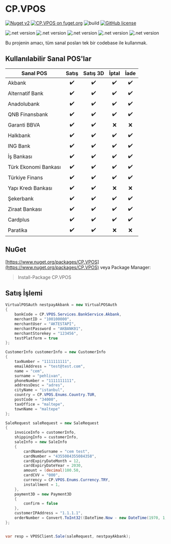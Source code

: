 # CP.VPOS
[![Nuget v2](https://img.shields.io/nuget/v/CP.VPOS)](https://www.nuget.org/packages/CP.VPOS) [![CP.VPOS on fuget.org](https://www.fuget.org/packages/CP.VPOS/badge.svg)](https://www.fuget.org/packages/CP.VPOS) ![build](https://img.shields.io/github/workflow/status/cempehlivan/CP.VPOS/.NET) [![GitHub license](https://img.shields.io/github/license/cempehlivan/CP.VPOS)](https://github.com/cempehlivan/CP.VPOS/blob/master/LICENSE)

![.net version](https://img.shields.io/badge/.net%20framework-4.0-purple) ![.net version](https://img.shields.io/badge/.net%20framework-4.5-purple) ![.net version](https://img.shields.io/badge/.net%20core-3.1-purple) ![.net version](https://img.shields.io/badge/.net-5.0-purple) ![.net version](https://img.shields.io/badge/.net-6.0-purple)


Bu projenin amacı, tüm sanal posları tek bir codebase ile kullanmak.

## Kullanılabilir Sanal POS'lar

| Sanal POS | Satış | Satış 3D | İptal | İade  |
| --------- | :---: | :------: | :---: | :---: |
| Akbank | ✔️ | ✔️ | ✔️ | ✔️ |
| Alternatif Bank | ✔️ | ✔️ | ✔️ | ✔️ |
| Anadolubank | ✔️ | ✔️ | ✔️ | ✔️ |
| QNB Finansbank | ✔️ | ✔️ | ✔️ | ✔️ |
| Garanti BBVA | ✔️ | ✔️ | ❌ | ❌ |
| Halkbank | ✔️ | ✔️ | ✔️ | ✔️ |
| ING Bank | ✔️ | ✔️ | ✔️ | ✔️ |
| İş Bankası | ✔️ | ✔️ | ✔️ | ✔️ |
| Türk Ekonomi Bankası | ✔️ | ✔️ | ✔️ | ✔️ |
| Türkiye Finans | ✔️ | ✔️ | ✔️ | ✔️ |
| Yapı Kredı Bankası | ✔️ | ✔️ | ❌ | ❌ |
| Şekerbank | ✔️ | ✔️ | ✔️ | ✔️ |
| Ziraat Bankası | ✔️ | ✔️ | ✔️ | ✔️ |
| Cardplus | ✔️ | ✔️ | ✔️ | ✔️ |
| Paratika | ✔️ | ✔️ | ❌ | ❌ |


## NuGet
[https://www.nuget.org/packages/CP.VPOS](https://www.nuget.org/packages/CP.VPOS)
veya 
Package Manager:

> Install-Package CP.VPOS

## Satış İşlemi
```csharp
VirtualPOSAuth nestpayAkbank = new VirtualPOSAuth
{
	bankCode = CP.VPOS.Services.BankService.Akbank,
	merchantID = "100100000",
	merchantUser = "AKTESTAPI",
	merchantPassword = "AKBANK01",
	merchantStorekey = "123456",
	testPlatform = true
};

CustomerInfo customerInfo = new CustomerInfo
{
	taxNumber = "1111111111",
	emailAddress = "test@test.com",
	name = "cem",
	surname = "pehlivan",
	phoneNumber = "1111111111",
	addressDesc = "adres",
	cityName = "istanbul",
	country = CP.VPOS.Enums.Country.TUR,
	postCode = "34000",
	taxOffice = "maltepe",
	townName = "maltepe"
};

SaleRequest saleRequest = new SaleRequest
{
	invoiceInfo = customerInfo,
	shippingInfo = customerInfo,
	saleInfo = new SaleInfo
	{
		cardNameSurname = "cem test",
		cardNumber = "4355084355084358",
		cardExpiryDateMonth = 12,
		cardExpiryDateYear = 2030,
		amount = (decimal)100.50,
		cardCVV = "000",
		currency = CP.VPOS.Enums.Currency.TRY,
		installment = 1,
	},
	payment3D = new Payment3D
	{
		confirm = false
	},
	customerIPAddress = "1.1.1.1",
	orderNumber = Convert.ToInt32((DateTime.Now - new DateTime(1970, 1, 1)).TotalSeconds).ToString("X")
};


var resp = VPOSClient.Sale(saleRequest, nestpayAkbank);
```
